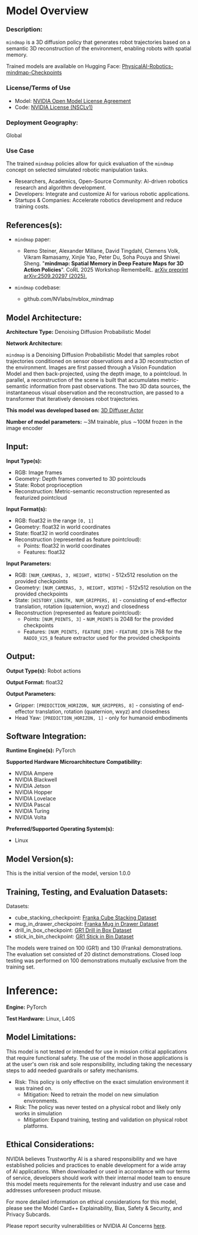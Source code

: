 # Model Overview

### Description:

``mindmap`` is a 3D diffusion policy that generates robot trajectories based on a semantic 3D reconstruction of the environment,
enabling robots with spatial memory.

Trained models are available on Hugging Face: [PhysicalAI-Robotics-mindmap-Checkpoints](https://huggingface.co/nvidia/PhysicalAI-Robotics-mindmap-Checkpoints)

### License/Terms of Use

- Model: [NVIDIA Open Model License Agreement](https://www.nvidia.com/en-us/agreements/enterprise-software/nvidia-open-model-license/)
- Code: [NVIDIA License (NSCLv1)](https://github.com/NVlabs/nvblox_mindmap/tree/public/LICENSE.md)

### Deployment Geography:

Global

### Use Case

The trained ``mindmap`` policies allow for quick evaluation of the ``mindmap`` concept on selected simulated robotic manipulation tasks.

- Researchers, Academics, Open-Source Community: AI-driven robotics research and algorithm development.
- Developers: Integrate and customize AI for various robotic applications.
- Startups & Companies: Accelerate robotics development and reduce training costs.


## References(s):

- ``mindmap`` paper:

    - Remo Steiner, Alexander Millane, David Tingdahl, Clemens Volk, Vikram Ramasamy, Xinjie Yao, Peter Du, Soha Pouya and Shiwei Sheng. "**mindmap: Spatial Memory in Deep Feature Maps for 3D Action Policies**". CoRL 2025 Workshop RemembeRL.
  [arXiv preprint arXiv:2509.20297 (2025).](https://arxiv.org/abs/2509.20297)
- ``mindmap`` codebase:
    - github.com/NVlabs/nvblox_mindmap

## Model Architecture:

**Architecture Type:** Denoising Diffusion Probabilistic Model


**Network Architecture:**

``mindmap`` is a Denoising Diffusion Probabilistic Model that samples robot trajectories conditioned on sensor observations and a 3D reconstruction of the environment. Images are first passed through a Vision Foundation Model and then back-projected, using the depth image, to a pointcloud. In parallel, a reconstruction of the scene is built that accumulates metric-semantic information from past observations. The two 3D data sources, the instantaneous visual observation and the reconstruction, are passed to a transformer that iteratively denoises robot trajectories.

**This model was developed based on:** [3D Diffuser Actor](https://3d-diffuser-actor.github.io/)

**Number of model parameters:** ∼3M trainable, plus ∼100M frozen in the image encoder

## Input:

**Input Type(s):**
- RGB: Image frames
- Geometry: Depth frames converted to 3D pointclouds
- State: Robot proprioception
- Reconstruction: Metric-semantic reconstruction represented as featurized pointcloud

**Input Format(s):**
- RGB: float32 in the range `[0, 1]`
- Geometry: float32 in world coordinates
- State: float32 in world coordinates
- Reconstruction (represented as feature pointcloud):
    - Points: float32 in world coordinates
    - Features: float32

**Input Parameters:**
- RGB: `[NUM_CAMERAS, 3, HEIGHT, WIDTH]` - 512x512 resolution on the provided checkpoints
- Geometry: `[NUM_CAMERAS, 3, HEIGHT, WIDTH]` - 512x512 resolution on the provided checkpoints
- State: `[HISTORY_LENGTH, NUM_GRIPPERS, 8]` - consisting of end-effector translation, rotation (quaternion, wxyz) and closedness
- Reconstruction (represented as feature pointcloud):
    - Points: `[NUM_POINTS, 3]` - `NUM_POINTS` is 2048 for the provided checkpoints
    - Features: `[NUM_POINTS, FEATURE_DIM]` - `FEATURE_DIM` is 768 for the `RADIO_V25_B` feature extractor used for the provided checkpoints

## Output:

**Output Type(s):** Robot actions

**Output Format:** float32

**Output Parameters:**
- Gripper: `[PREDICTION_HORIZON, NUM_GRIPPERS, 8]` - consisting of end-effector translation, rotation (quaternion, wxyz) and closedness
- Head Yaw: `[PREDICTION_HORIZON, 1]` - only for humanoid embodiments


## Software Integration:
**Runtime Engine(s):** PyTorch

**Supported Hardware Microarchitecture Compatibility:**
- NVIDIA Ampere
- NVIDIA Blackwell
- NVIDIA Jetson
- NVIDIA Hopper
- NVIDIA Lovelace
- NVIDIA Pascal
- NVIDIA Turing
- NVIDIA Volta


**Preferred/Supported Operating System(s):**
* Linux

## Model Version(s):

This is the initial version of the model, version 1.0.0

## Training, Testing, and Evaluation Datasets:

Datasets:
- cube_stacking_checkpoint: [Franka Cube Stacking Dataset](https://huggingface.co/datasets/nvidia/PhysicalAI-Robotics-mindmap-Franka-Cube-Stacking)
- mug_in_drawer_checkpoint: [Franka Mug in Drawer Dataset](https://huggingface.co/datasets/nvidia/PhysicalAI-Robotics-mindmap-Franka-Mug-in-Drawer)
- drill_in_box_checkpoint: [GR1 Drill in Box Dataset](https://huggingface.co/datasets/nvidia/PhysicalAI-Robotics-mindmap-GR1-Drill-in-Box)
- stick_in_bin_checkpoint: [GR1 Stick in Bin Dataset](https://huggingface.co/datasets/nvidia/PhysicalAI-Robotics-mindmap-GR1-Stick-in-Bin)

The models were trained on 100 (GR1) and 130 (Franka) demonstrations. The evaluation set consisted of 20 distinct demonstrations. Closed loop testing was performed on 100 demonstrations mutually exclusive from the training set.

# Inference:

**Engine:** PyTorch

**Test Hardware:** Linux, L40S

## Model Limitations:

This model is not tested or intended for use in mission critical applications that require functional safety. The use of the model in those applications is at the user's own risk and sole responsibility, including taking the necessary steps to add needed guardrails or safety mechanisms.

- Risk: This policy is only effective on the exact simulation environment it was trained on.
    - Mitigation: Need to retrain the model on new simulation environments.
- Risk: The policy was never tested on a physical robot and likely only works in simulation
    - Mitigation: Expand training, testing and validation on physical robot platforms.

## Ethical Considerations:

NVIDIA believes Trustworthy AI is a shared responsibility and we have established policies and practices to enable development for a wide array of AI applications.  When downloaded or used in accordance with our terms of service, developers should work with their internal model team to ensure this model meets requirements for the relevant industry and use case and addresses unforeseen product misuse.

For more detailed information on ethical considerations for this model, please see the Model Card++ Explainability, Bias, Safety & Security, and Privacy Subcards.

Please report security vulnerabilities or NVIDIA AI Concerns [here](https://www.nvidia.com/en-us/support/submit-security-vulnerability/).
